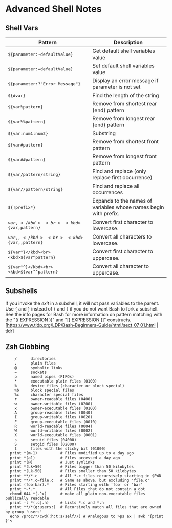 # Advanced Shell Notes
## Shell Vars
Pattern | Description
------------|------------
<kbd>${parameter:-defaultValue}</kbd> | Get default shell variables value
<kbd>${parameter:=defaultValue}</kbd> | Set default shell variables value
<kbd>${parameter:?"Error Message"}</kbd> | Display an error message if parameter is not set
<kbd>${#var}</kbd> | Find the length of the string
<kbd>${var%pattern}</kbd> | Remove from shortest rear (end) pattern
<kbd>${var%%pattern}</kbd> | Remove from longest rear (end) pattern
<kbd>${var:num1:num2}</kbd> | Substring
<kbd>${var#pattern}</kbd> | Remove from shortest front pattern<br>
<kbd>${var##pattern}</kbd> | Remove from longest front pattern<br>
<kbd>${var/pattern/string}</kbd> | Find and replace (only replace first occurrence)
<kbd>${var//pattern/string}</kbd> | Find and replace all occurrences
<kbd>${!prefix*}</kbd> | Expands to the names of variables whose names begin with prefix.
<kbd>${var,}</kbd><br><kbd>${var,pattern}</kbd> | Convert first character to lowercase.
<kbd>${var,,}</kbd><br><kbd>${var,,pattern}</kbd> | Convert all characters to lowercase.
<kbd>${var^}</kbd><br><kbd>${var^pattern}</kbd> | Convert first character to uppercase.
<kbd>${var^^}</kbd><br><kbd>${var^^pattern}</kbd> | Convert all character to uppercase.
## Subshells
If you invoke the *exit* in a subshell, it will not pass variables to the parent. Use `{` and `}` instead of `(` and `)` if you do not want Bash to fork a subshell.
See the info pages for Bash for more information on pattern matching with the "(( EXPRESSION ))" and "[[ EXPRESSION ]]" constructs. [https://www.tldp.org/LDP/Bash-Beginners-Guide/html/sect_07_01.html | tldr]

## Zsh Globbing
```
    /      directories
    .      plain files
    @      symbolic links
    =      sockets
    p      named pipes (FIFOs)
    *      executable plain files (0100)
    %      device files (character or block special)
    %b     block special files
    %c     character special files
    r      owner-readable files (0400)
    w      owner-writable files (0200)
    x      owner-executable files (0100)
    A      group-readable files (0040)
    I      group-writable files (0020)
    E      group-executable files (0010)
    R      world-readable files (0004)
    W      world-writable files (0002)
    X      world-executable files (0001)
    s      setuid files (04000)
    S      setgid files (02000)
    t      files with the sticky bit (01000)
  print *(m-1)          # Files modified up to a day ago
  print *(a1)           # Files accessed a day ago
  print *(@)            # Just symlinks
  print *(Lk+50)        # Files bigger than 50 kilobytes
  print *(Lk-50)        # Files smaller than 50 kilobytes
  print **/*.c          # All *.c files recursively starting in $PWD
  print **/*.c~file.c   # Same as above, but excluding 'file.c'
  print (foo|bar).*     # Files starting with 'foo' or 'bar'
  print *~*.*           # All Files that do not contain a dot
  chmod 644 *(.^x)      # make all plain non-executable files publically readable
  print -l *(.c|.h)     # Lists *.c and *.h
  print **/*(g:users:)  # Recursively match all files that are owned by group 'users'
  echo /proc/*/cwd(:h:t:s/self//) # Analogous to >ps ax | awk '{print }'<
```
